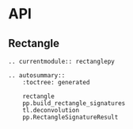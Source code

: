 # API

## Rectangle

```{eval-rst}
.. currentmodule:: rectanglepy

.. autosummary::
    :toctree: generated

    rectangle
    pp.build_rectangle_signatures
    tl.deconvolution
    pp.RectangleSignatureResult
```
